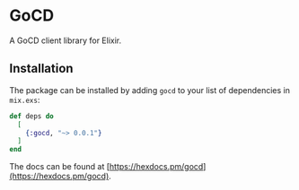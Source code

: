 # GoCD

A GoCD client library for Elixir.

## Installation

The package can be installed
by adding `gocd` to your list of dependencies in `mix.exs`:

```elixir
def deps do
  [
    {:gocd, "~> 0.0.1"}
  ]
end
```

The docs can be found at [https://hexdocs.pm/gocd](https://hexdocs.pm/gocd).
